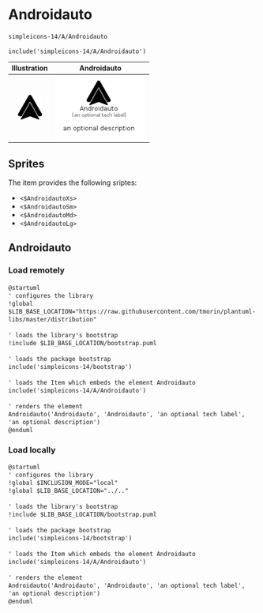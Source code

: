 # Androidauto


```text
simpleicons-14/A/Androidauto
```

```text
include('simpleicons-14/A/Androidauto')
```



| Illustration | Androidauto |
| :---: | :---: |
| ![illustration for Illustration](../../simpleicons-14/A/Androidauto.png) | ![illustration for Androidauto](../../simpleicons-14/A/Androidauto.Local.png) |



## Sprites
The item provides the following sriptes:

- `<$AndroidautoXs>`
- `<$AndroidautoSm>`
- `<$AndroidautoMd>`
- `<$AndroidautoLg>`





## Androidauto

### Load remotely
```plantuml
@startuml
' configures the library
!global $LIB_BASE_LOCATION="https://raw.githubusercontent.com/tmorin/plantuml-libs/master/distribution"

' loads the library's bootstrap
!include $LIB_BASE_LOCATION/bootstrap.puml

' loads the package bootstrap
include('simpleicons-14/bootstrap')

' loads the Item which embeds the element Androidauto
include('simpleicons-14/A/Androidauto')

' renders the element
Androidauto('Androidauto', 'Androidauto', 'an optional tech label', 'an optional description')
@enduml
```

### Load locally
```plantuml
@startuml
' configures the library
!global $INCLUSION_MODE="local"
!global $LIB_BASE_LOCATION="../.."

' loads the library's bootstrap
!include $LIB_BASE_LOCATION/bootstrap.puml

' loads the package bootstrap
include('simpleicons-14/bootstrap')

' loads the Item which embeds the element Androidauto
include('simpleicons-14/A/Androidauto')

' renders the element
Androidauto('Androidauto', 'Androidauto', 'an optional tech label', 'an optional description')
@enduml
```

